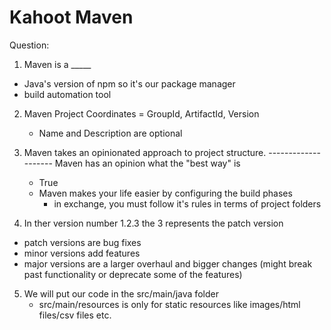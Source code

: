 # Kahoot Maven

Question:

1. Maven is a _____

  - Java's version of npm so it's our package manager
  - build automation tool

2. Maven Project Coordinates = GroupId, ArtifactId, Version
   - Name and Description are optional

3. Maven takes an opinionated approach to project structure.
                  --------------------
                  Maven has an opinion what the "best way" is
   - True
   - Maven makes your life easier by configuring the build phases
      - in exchange, you must follow it's rules in terms of project folders


4. In ther version number 1.2.3 the 3 represents the patch version
  - patch versions are bug fixes
  - minor versions add features
  - major versions are a larger overhaul and bigger changes (might break past functionality or deprecate some of the features)

5. We will put our code in the src/main/java folder
   - src/main/resources is only for static resources like images/html files/csv files etc.